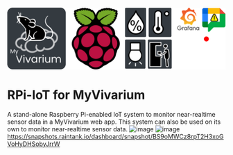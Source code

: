 ![Logo](https://github.com/myvivarium/RPi-IoT/blob/main/images/IoT_graphical_abstract-mod.webp)

# RPi-IoT for MyVivarium

A stand-alone Raspberry Pi-enabled IoT system to monitor near-realtime sensor data in a MyVivarium web app. This system can also be used on its own to monitor near-realtime sensor data.
![image](/images/IOTsensors1.gif)
![image](/images/IOTsensors2.gif)
https://snapshots.raintank.io/dashboard/snapshot/BS9oMWCz8rpT2H3xoGVoHyDHSobyJrrW
